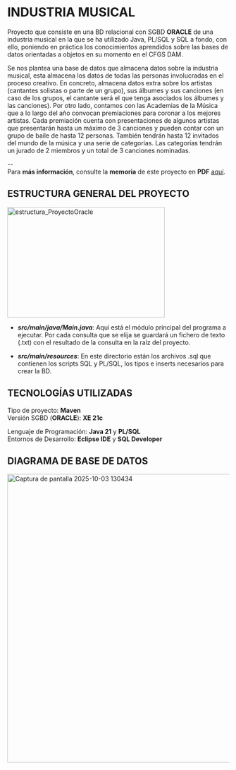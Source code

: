 # INDUSTRIA MUSICAL
Proyecto que consiste en una BD relacional con SGBD **ORACLE** de una industria musical en la que se ha utilizado Java, PL/SQL y SQL a fondo, con ello, poniendo en práctica los conocimientos aprendidos sobre las bases de datos orientadas a objetos en su momento en el CFGS DAM.  

Se nos plantea una base de datos que almacena datos sobre la industria musical, esta almacena los datos de todas las personas involucradas en el proceso creativo. En concreto, almacena datos extra sobre los artistas (cantantes solistas o parte de un grupo), sus álbumes y sus canciones (en caso de los grupos, el cantante será el que tenga asociados los álbumes y las canciones). Por otro lado, contamos con las Academias de la Música que a lo largo del año convocan premiaciones para coronar a los mejores artistas. Cada premiación cuenta con presentaciones de algunos artistas que presentarán hasta un máximo de 3 canciones y pueden contar con un grupo de baile de hasta 12 personas. También tendrán hasta 12 invitados del mundo de la música y una serie de categorías. Las categorías tendrán un jurado de 2 miembros y un total de 3 canciones nominadas.  

--  
Para **más información**, consulte la **memoria** de este proyecto en **PDF** [aquí](https://drive.google.com/file/d/1spoiqFIGesKtOsw1zZWXvK99wm2VRe-D/view?usp=sharing).

## ESTRUCTURA GENERAL DEL PROYECTO
<img width="357" height="250" alt="estructura_ProyectoOracle" src="https://github.com/user-attachments/assets/e6cbab3f-7887-400c-9fd7-e8ecbe5a0ea1" />  

- **_src/main/java/Main.java_**: Aquí está el módulo principal del programa a ejecutar. Por cada consulta que se elija se guardará un fichero de texto (.txt) con el resultado de la consulta en la raíz del proyecto.
  
- **_src/main/resources_**: En este directorio están los archivos .sql que contienen los scripts SQL y PL/SQL, los tipos e inserts necesarios para crear la BD.

## TECNOLOGÍAS UTILIZADAS
Tipo de proyecto: **Maven**  
Versión SGBD (**ORACLE**): **XE 21c**  

Lenguaje de Programación: **Java 21** y **PL/SQL**  
Entornos de Desarrollo: **Eclipse IDE** y **SQL Developer**

## DIAGRAMA DE BASE DE DATOS
<img width="1057" height="654" alt="Captura de pantalla 2025-10-03 130434" src="https://github.com/user-attachments/assets/04e4c4f0-bae6-42c2-8976-607cc33ef81c" />
